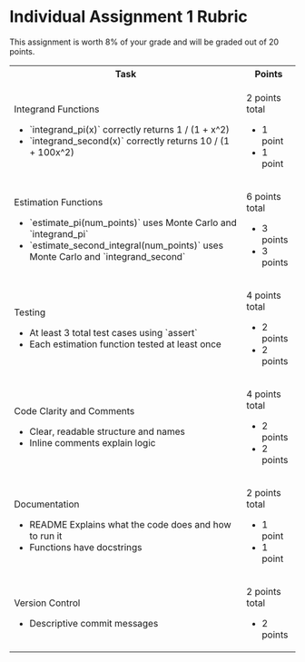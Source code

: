 # Individual Assignment 1 Rubric

This assignment is worth 8% of your grade and will be graded out of 20 points.

<table>
<tr>
    <th>Task</th>
    <th>Points</th>
</tr>

<tr>
    <td>
        <p>Integrand Functions</p>
        <ul>
            <li>`integrand_pi(x)` correctly returns 1 / (1 + x^2)</li>
            <li>`integrand_second(x)` correctly returns 10 / (1 + 100x^2)</li>
        </ul>
    </td>
    <td>
        <p>2 points total</p>
        <ul>
            <li>1 point</li>
            <li>1 point</li>
        </ul>
    </td>
</tr>

<tr>
    <td>
        <p>Estimation Functions</p>
        <ul>
            <li>`estimate_pi(num_points)` uses Monte Carlo and `integrand_pi`</li>
            <li>`estimate_second_integral(num_points)` uses Monte Carlo and `integrand_second`</li>
        </ul>
    </td>
    <td>
        <p>6 points total</p>
        <ul>
            <li>3 points</li>
            <li>3 points</li>
        </ul>
    </td>
</tr>

<tr>
    <td>
        <p>Testing</p>
        <ul>
            <li>At least 3 total test cases using `assert`</li>
            <li>Each estimation function tested at least once</li>
        </ul>
    </td>
    <td>
        <p>4 points total</p>
        <ul>
            <li>2 points</li>
            <li>2 points</li>
        </ul>
    </td>
</tr>

<tr>
    <td>
        <p>Code Clarity and Comments</p>
        <ul>
            <li>Clear, readable structure and names</li>
            <li>Inline comments explain logic</li>
        </ul>
    </td>
    <td>
        <p>4 points total</p>
        <ul>
            <li>2 points</li>
            <li>2 points</li>
        </ul>
    </td>
</tr>

<tr>
    <td>
        <p>Documentation</p>
        <ul>
            <li>README Explains what the code does and how to run it</li>
            <li>Functions have docstrings</li>
        </ul>
    </td>
    <td>
        <p>2 points total</p>
        <ul>
            <li>1 point</li>
            <li>1 point</li>
        </ul>
    </td>
</tr>

<tr>
    <td>
        <p>Version Control</p>
        <ul>
            <li>Descriptive commit messages</li>
        </ul>
    </td>
    <td>
        <p>2 points total</p>
        <ul>
            <li>2 points</li>
        </ul>
    </td>
</tr>

</table>